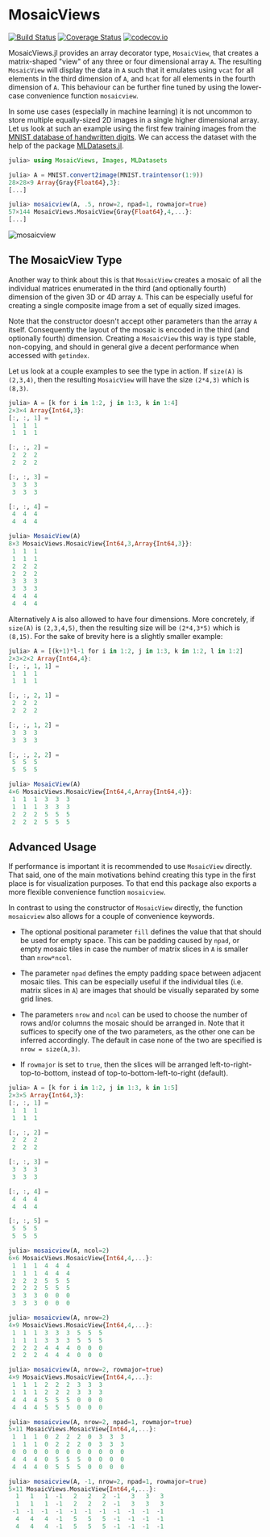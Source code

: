 # MosaicViews

[![Build Status](https://travis-ci.org/Evizero/MosaicViews.jl.svg?branch=master)](https://travis-ci.org/Evizero/MosaicViews.jl) [![Coverage Status](https://coveralls.io/repos/Evizero/MosaicViews.jl/badge.svg?branch=master&service=github)](https://coveralls.io/github/Evizero/MosaicViews.jl?branch=master) [![codecov.io](http://codecov.io/github/Evizero/MosaicViews.jl/coverage.svg?branch=master)](http://codecov.io/github/Evizero/MosaicViews.jl?branch=master)

MosaicViews.jl provides an array decorator type, `MosaicView`,
that creates a matrix-shaped "view" of any three or four
dimensional array `A`. The resulting `MosaicView` will display
the data in `A` such that it emulates using `vcat` for all
elements in the third dimension of `A`, and `hcat` for all
elements in the fourth dimension of `A`. This behaviour
can be further fine tuned by using the lower-case convenience
function `mosaicview`.

In some use cases (especially in machine learning) it is not
uncommon to store multiple equally-sized 2D images in a single
higher dimensional array. Let us look at such an example using
the first few training images from the [MNIST database of
handwritten digits](http://yann.lecun.com/exdb/mnist/). We can
access the dataset with the help of the package
[MLDatasets.jl](https://github.com/JuliaML/MLDatasets.jl).

```julia
julia> using MosaicViews, Images, MLDatasets

julia> A = MNIST.convert2image(MNIST.traintensor(1:9))
28×28×9 Array{Gray{Float64},3}:
[...]

julia> mosaicview(A, .5, nrow=2, npad=1, rowmajor=true)
57×144 MosaicViews.MosaicView{Gray{Float64},4,...}:
[...]
```

![mosaicview](https://user-images.githubusercontent.com/10854026/34172451-5f80173e-e4f2-11e7-9e86-8b3882d53aa7.png)

## The MosaicView Type

Another way to think about this is that `MosaicView` creates a
mosaic of all the individual matrices enumerated in the third
(and optionally fourth) dimension of the given 3D or 4D array
`A`. This can be especially useful for creating a single
composite image from a set of equally sized images.

Note that the constructor doesn't accept other parameters than
the array `A` itself. Consequently the layout of the mosaic is
encoded in the third (and optionally fourth) dimension. Creating
a `MosaicView` this way is type stable, non-copying, and should
in general give a decent performance when accessed with
`getindex`.

Let us look at a couple examples to see the type in action. If
`size(A)` is `(2,3,4)`, then the resulting `MosaicView` will have
the size `(2*4,3)` which is `(8,3)`.

```julia
julia> A = [k for i in 1:2, j in 1:3, k in 1:4]
2×3×4 Array{Int64,3}:
[:, :, 1] =
 1  1  1
 1  1  1

[:, :, 2] =
 2  2  2
 2  2  2

[:, :, 3] =
 3  3  3
 3  3  3

[:, :, 4] =
 4  4  4
 4  4  4

julia> MosaicView(A)
8×3 MosaicViews.MosaicView{Int64,3,Array{Int64,3}}:
 1  1  1
 1  1  1
 2  2  2
 2  2  2
 3  3  3
 3  3  3
 4  4  4
 4  4  4
```

Alternatively `A` is also allowed to have four dimensions. More
concretely, if `size(A)` is `(2,3,4,5)`, then the resulting size
will be `(2*4,3*5)` which is `(8,15)`. For the sake of brevity
here is a slightly smaller example:

```julia
julia> A = [(k+1)*l-1 for i in 1:2, j in 1:3, k in 1:2, l in 1:2]
2×3×2×2 Array{Int64,4}:
[:, :, 1, 1] =
 1  1  1
 1  1  1

[:, :, 2, 1] =
 2  2  2
 2  2  2

[:, :, 1, 2] =
 3  3  3
 3  3  3

[:, :, 2, 2] =
 5  5  5
 5  5  5

julia> MosaicView(A)
4×6 MosaicViews.MosaicView{Int64,4,Array{Int64,4}}:
 1  1  1  3  3  3
 1  1  1  3  3  3
 2  2  2  5  5  5
 2  2  2  5  5  5
```

## Advanced Usage

If performance is important it is recommended to use `MosaicView`
directly. That said, one of the main motivations behind creating
this type in the first place is for visualization purposes. To
that end this package also exports a more flexible convenience
function `mosaicview`.

In contrast to using the constructor of `MosaicView` directly,
the function `mosaicview` also allows for a couple of convenience
keywords.

- The optional positional parameter `fill` defines the value that
  that should be used for empty space. This can be padding caused
  by `npad`, or empty mosaic tiles in case the number of matrix
  slices in `A` is smaller than `nrow*ncol`.

- The parameter `npad` defines the empty padding space between
  adjacent mosaic tiles. This can be especially useful if the
  individual tiles (i.e. matrix slices in `A`) are images that
  should be visually separated by some grid lines.

- The parameters `nrow` and `ncol` can be used to choose the
  number of rows and/or columns the mosaic should be arranged in.
  Note that it suffices to specify one of the two parameters, as
  the other one can be inferred accordingly. The default in case
  none of the two are specified is `nrow = size(A,3)`.

- If `rowmajor` is set to `true`, then the slices will be
  arranged left-to-right-top-to-bottom, instead of
  top-to-bottom-left-to-right (default).

```julia
julia> A = [k for i in 1:2, j in 1:3, k in 1:5]
2×3×5 Array{Int64,3}:
[:, :, 1] =
 1  1  1
 1  1  1

[:, :, 2] =
 2  2  2
 2  2  2

[:, :, 3] =
 3  3  3
 3  3  3

[:, :, 4] =
 4  4  4
 4  4  4

[:, :, 5] =
 5  5  5
 5  5  5

julia> mosaicview(A, ncol=2)
6×6 MosaicViews.MosaicView{Int64,4,...}:
 1  1  1  4  4  4
 1  1  1  4  4  4
 2  2  2  5  5  5
 2  2  2  5  5  5
 3  3  3  0  0  0
 3  3  3  0  0  0

julia> mosaicview(A, nrow=2)
4×9 MosaicViews.MosaicView{Int64,4,...}:
 1  1  1  3  3  3  5  5  5
 1  1  1  3  3  3  5  5  5
 2  2  2  4  4  4  0  0  0
 2  2  2  4  4  4  0  0  0

julia> mosaicview(A, nrow=2, rowmajor=true)
4×9 MosaicViews.MosaicView{Int64,4,...}:
 1  1  1  2  2  2  3  3  3
 1  1  1  2  2  2  3  3  3
 4  4  4  5  5  5  0  0  0
 4  4  4  5  5  5  0  0  0

julia> mosaicview(A, nrow=2, npad=1, rowmajor=true)
5×11 MosaicViews.MosaicView{Int64,4,...}:
 1  1  1  0  2  2  2  0  3  3  3
 1  1  1  0  2  2  2  0  3  3  3
 0  0  0  0  0  0  0  0  0  0  0
 4  4  4  0  5  5  5  0  0  0  0
 4  4  4  0  5  5  5  0  0  0  0

julia> mosaicview(A, -1, nrow=2, npad=1, rowmajor=true)
5×11 MosaicViews.MosaicView{Int64,4,...}:
  1   1   1  -1   2   2   2  -1   3   3   3
  1   1   1  -1   2   2   2  -1   3   3   3
 -1  -1  -1  -1  -1  -1  -1  -1  -1  -1  -1
  4   4   4  -1   5   5   5  -1  -1  -1  -1
  4   4   4  -1   5   5   5  -1  -1  -1  -1
```
